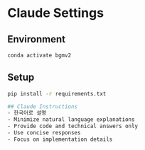 # Claude Settings

## Environment
```bash
conda activate bgmv2
```

## Setup
```bash
pip install -r requirements.txt

## Claude Instructions
- 한국어로 설명
- Minimize natural language explanations
- Provide code and technical answers only
- Use concise responses
- Focus on implementation details